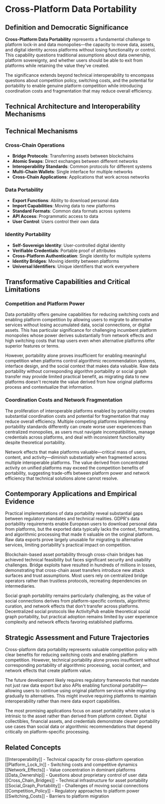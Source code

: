 # Cross-Platform Data Portability

## Definition and Democratic Significance

**Cross-Platform Data Portability** represents a fundamental challenge to platform lock-in and data monopolies—the capacity to move data, assets, and digital identity across platforms without losing functionality or control. This capability questions traditional assumptions about data ownership, platform sovereignty, and whether users should be able to exit from platforms while retaining the value they've created.

The significance extends beyond technical interoperability to encompass questions about competition policy, switching costs, and the potential for portability to enable genuine platform competition while introducing coordination costs and fragmentation that may reduce overall efficiency.

## Technical Architecture and Interoperability Mechanisms

## Technical Mechanisms

### Cross-Chain Operations
- **Bridge Protocols**: Transferring assets between blockchains
- **Atomic Swaps**: Direct exchanges between different networks
- **Interoperability Standards**: Common protocols for different systems
- **Multi-Chain Wallets**: Single interface for multiple networks
- **Cross-Chain Applications**: Applications that work across networks

### Data Portability
- **Export Functions**: Ability to download personal data
- **Import Capabilities**: Moving data to new platforms
- **Standard Formats**: Common data formats across systems
- **API Access**: Programmatic access to data
- **User Control**: Users control their own data

### Identity Portability
- **Self-Sovereign Identity**: User-controlled digital identity
- **Verifiable Credentials**: Portable proof of attributes
- **Cross-Platform Authentication**: Single identity for multiple systems
- **Identity Bridges**: Moving identity between platforms
- **Universal Identifiers**: Unique identifiers that work everywhere

## Transformative Capabilities and Critical Limitations

### Competition and Platform Power

Data portability offers genuine capabilities for reducing switching costs and enabling platform competition by allowing users to migrate to alternative services without losing accumulated data, social connections, or digital assets. This has particular significance for challenging incumbent platform monopolies whose power derives substantially from network effects and high switching costs that trap users even when alternative platforms offer superior features or terms.

However, portability alone proves insufficient for enabling meaningful competition when platforms control algorithmic recommendation systems, interface design, and the social context that makes data valuable. Raw data portability without corresponding algorithm portability or social graph transfer may provide limited practical benefit, as migrating data to new platforms doesn't recreate the value derived from how original platforms process and contextualize that information.

### Coordination Costs and Network Fragmentation

The proliferation of interoperable platforms enabled by portability creates substantial coordination costs and potential for fragmentation that may reduce overall efficiency. Multiple competing platforms implementing portability standards differently can create worse user experiences than centralized monopolies, as users must navigate incompatibilities, manage credentials across platforms, and deal with inconsistent functionality despite theoretical portability.

Network effects that make platforms valuable—critical mass of users, content, and activity—diminish substantially when fragmented across multiple interoperable platforms. The value derived from concentrated activity on unified platforms may exceed the competition benefits of portability, suggesting trade-offs between platform power and network efficiency that technical solutions alone cannot resolve.

## Contemporary Applications and Empirical Evidence

Practical implementations of data portability reveal substantial gaps between regulatory mandates and technical realities. GDPR's data portability requirements enable European users to download personal data from platforms, but the exported data typically lacks the context, formatting, and algorithmic processing that made it valuable on the original platform. Raw data exports prove largely unusable for migrating to alternative services, limiting portability's practical impact on competition.

Blockchain-based asset portability through cross-chain bridges has achieved technical feasibility but faces significant security and usability challenges. Bridge exploits have resulted in hundreds of millions in losses, demonstrating that cross-chain asset transfers introduce new attack surfaces and trust assumptions. Most users rely on centralized bridge operators rather than trustless protocols, recreating dependencies on intermediaries.

Social graph portability remains particularly challenging, as the value of social connections derives from platform-specific contexts, algorithmic curation, and network effects that don't transfer across platforms. Decentralized social protocols like ActivityPub enable theoretical social graph portability, but practical adoption remains limited by user experience complexity and network effects favoring established platforms.

## Strategic Assessment and Future Trajectories

Cross-platform data portability represents valuable competition policy with clear benefits for reducing switching costs and enabling platform competition. However, technical portability alone proves insufficient without corresponding portability of algorithmic processing, social context, and network effects that create platform value.

The future development likely requires regulatory frameworks that mandate not just raw data export but also APIs enabling functional portability—allowing users to continue using original platform services while migrating gradually to alternatives. This might involve requiring platforms to maintain interoperability rather than mere data export capabilities.

The most promising applications focus on asset portability where value is intrinsic to the asset rather than derived from platform context. Digital collectibles, financial assets, and credentials demonstrate clearer portability use cases than social data or algorithmic recommendations that depend critically on platform-specific processing.

## Related Concepts

[[Interoperability]] - Technical capacity for cross-platform operation
[[Platform_Lock_In]] - Switching costs and competitive dynamics
[[Network_Effects]] - Value concentration in dominant platforms
[[Data_Ownership]] - Questions about proprietary control of user data
[[Cross_Chain_Bridges]] - Technical infrastructure for asset portability
[[Social_Graph_Portability]] - Challenges of moving social connections
[[Competition_Policy]] - Regulatory approaches to platform power
[[Switching_Costs]] - Barriers to platform migration